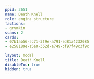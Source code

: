 ```yaml
---
ppid: 3651
name: Death Knell
role: engine_structure
factions:
- grymkin
scans: 2
cards:
- 07b1ab56-ac71-3f9e-a791-ad81a4232085
- e258189e-a5e0-352d-a749-bf97f49c3f9c

layout: model
title: Death Knell
disableToc: true
hidden: true
---
```

